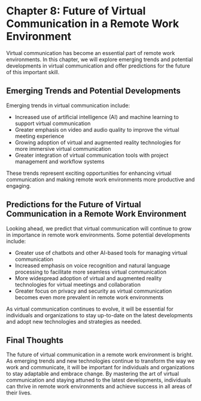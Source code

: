 Chapter 8: Future of Virtual Communication in a Remote Work Environment
=======================================================================

Virtual communication has become an essential part of remote work environments. In this chapter, we will explore emerging trends and potential developments in virtual communication and offer predictions for the future of this important skill.

Emerging Trends and Potential Developments
------------------------------------------

Emerging trends in virtual communication include:

* Increased use of artificial intelligence (AI) and machine learning to support virtual communication
* Greater emphasis on video and audio quality to improve the virtual meeting experience
* Growing adoption of virtual and augmented reality technologies for more immersive virtual communication
* Greater integration of virtual communication tools with project management and workflow systems

These trends represent exciting opportunities for enhancing virtual communication and making remote work environments more productive and engaging.

Predictions for the Future of Virtual Communication in a Remote Work Environment
--------------------------------------------------------------------------------

Looking ahead, we predict that virtual communication will continue to grow in importance in remote work environments. Some potential developments include:

* Greater use of chatbots and other AI-based tools for managing virtual communication
* Increased emphasis on voice recognition and natural language processing to facilitate more seamless virtual communication
* More widespread adoption of virtual and augmented reality technologies for virtual meetings and collaboration
* Greater focus on privacy and security as virtual communication becomes even more prevalent in remote work environments

As virtual communication continues to evolve, it will be essential for individuals and organizations to stay up-to-date on the latest developments and adopt new technologies and strategies as needed.

Final Thoughts
--------------

The future of virtual communication in a remote work environment is bright. As emerging trends and new technologies continue to transform the way we work and communicate, it will be important for individuals and organizations to stay adaptable and embrace change. By mastering the art of virtual communication and staying attuned to the latest developments, individuals can thrive in remote work environments and achieve success in all areas of their lives.
